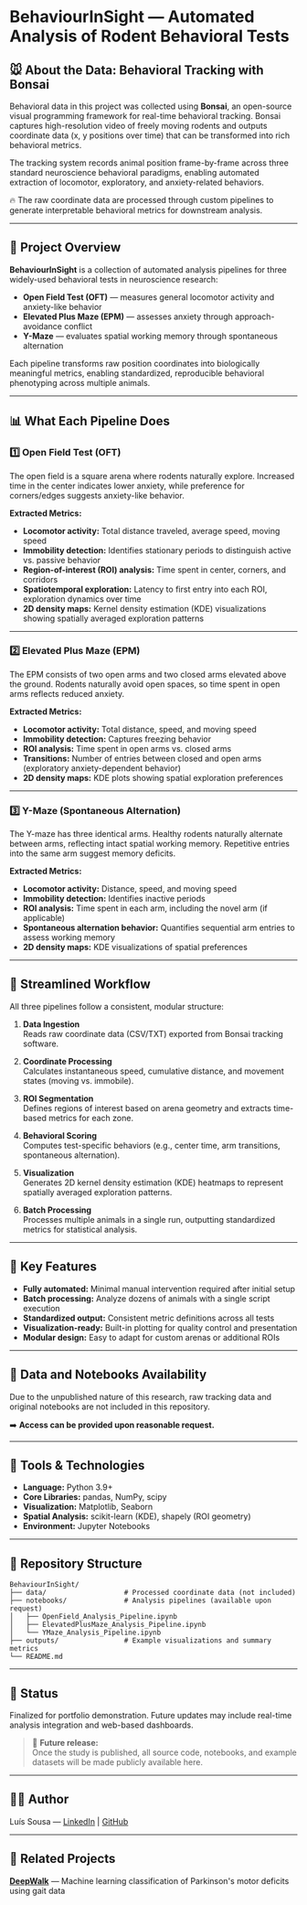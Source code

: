 # BehaviourInSight — Automated Analysis of Rodent Behavioral Tests

## 🐭 About the Data: Behavioral Tracking with Bonsai

Behavioral data in this project was collected using **Bonsai**, an open-source visual programming framework for real-time behavioral tracking. Bonsai captures high-resolution video of freely moving rodents and outputs coordinate data (x, y positions over time) that can be transformed into rich behavioral metrics.

The tracking system records animal position frame-by-frame across three standard neuroscience behavioral paradigms, enabling automated extraction of locomotor, exploratory, and anxiety-related behaviors.

🔥 The raw coordinate data are processed through custom pipelines to generate interpretable behavioral metrics for downstream analysis.

---

## 🧠 Project Overview

**BehaviourInSight** is a collection of automated analysis pipelines for three widely-used behavioral tests in neuroscience research:

- **Open Field Test (OFT)** — measures general locomotor activity and anxiety-like behavior
- **Elevated Plus Maze (EPM)** — assesses anxiety through approach-avoidance conflict
- **Y-Maze** — evaluates spatial working memory through spontaneous alternation

Each pipeline transforms raw position coordinates into biologically meaningful metrics, enabling standardized, reproducible behavioral phenotyping across multiple animals.

---

## 📊 What Each Pipeline Does

### 1️⃣ **Open Field Test (OFT)**
The open field is a square arena where rodents naturally explore. Increased time in the center indicates lower anxiety, while preference for corners/edges suggests anxiety-like behavior.

**Extracted Metrics:**
- **Locomotor activity:** Total distance traveled, average speed, moving speed
- **Immobility detection:** Identifies stationary periods to distinguish active vs. passive behavior
- **Region-of-interest (ROI) analysis:** Time spent in center, corners, and corridors
- **Spatiotemporal exploration:** Latency to first entry into each ROI, exploration dynamics over time
- **2D density maps:** Kernel density estimation (KDE) visualizations showing spatially averaged exploration patterns

---

### 2️⃣ **Elevated Plus Maze (EPM)**
The EPM consists of two open arms and two closed arms elevated above the ground. Rodents naturally avoid open spaces, so time spent in open arms reflects reduced anxiety.

**Extracted Metrics:**
- **Locomotor activity:** Total distance, speed, and moving speed
- **Immobility detection:** Captures freezing behavior
- **ROI analysis:** Time spent in open arms vs. closed arms
- **Transitions:** Number of entries between closed and open arms (exploratory anxiety-dependent behavior)
- **2D density maps:** KDE plots showing spatial exploration preferences

---

### 3️⃣ **Y-Maze (Spontaneous Alternation)**
The Y-maze has three identical arms. Healthy rodents naturally alternate between arms, reflecting intact spatial working memory. Repetitive entries into the same arm suggest memory deficits.

**Extracted Metrics:**
- **Locomotor activity:** Distance, speed, and moving speed
- **Immobility detection:** Identifies inactive periods
- **ROI analysis:** Time spent in each arm, including the novel arm (if applicable)
- **Spontaneous alternation behavior:** Quantifies sequential arm entries to assess working memory
- **2D density maps:** KDE visualizations of spatial preferences

---

## 🔄 Streamlined Workflow

All three pipelines follow a consistent, modular structure:

1. **Data Ingestion**  
   Reads raw coordinate data (CSV/TXT) exported from Bonsai tracking software.

2. **Coordinate Processing**  
   Calculates instantaneous speed, cumulative distance, and movement states (moving vs. immobile).

3. **ROI Segmentation**  
   Defines regions of interest based on arena geometry and extracts time-based metrics for each zone.

4. **Behavioral Scoring**  
   Computes test-specific behaviors (e.g., center time, arm transitions, spontaneous alternation).

5. **Visualization**  
   Generates 2D kernel density estimation (KDE) heatmaps to represent spatially averaged exploration patterns.

6. **Batch Processing**  
   Processes multiple animals in a single run, outputting standardized metrics for statistical analysis.

---

## 🔑 Key Features

- **Fully automated:** Minimal manual intervention required after initial setup
- **Batch processing:** Analyze dozens of animals with a single script execution
- **Standardized output:** Consistent metric definitions across all tests
- **Visualization-ready:** Built-in plotting for quality control and presentation
- **Modular design:** Easy to adapt for custom arenas or additional ROIs

---

## 📂 Data and Notebooks Availability

Due to the unpublished nature of this research, raw tracking data and original notebooks are not included in this repository.

➡️ **Access can be provided upon reasonable request.**

---

## 🧰 Tools & Technologies

- **Language:** Python 3.9+
- **Core Libraries:** pandas, NumPy, scipy
- **Visualization:** Matplotlib, Seaborn
- **Spatial Analysis:** scikit-learn (KDE), shapely (ROI geometry)
- **Environment:** Jupyter Notebooks

---

## 📁 Repository Structure
```
BehaviourInSight/
├── data/                   # Processed coordinate data (not included)
├── notebooks/              # Analysis pipelines (available upon request)
│   ├── OpenField_Analysis_Pipeline.ipynb
│   ├── ElevatedPlusMaze_Analysis_Pipeline.ipynb
│   └── YMaze_Analysis_Pipeline.ipynb
├── outputs/                # Example visualizations and summary metrics
└── README.md
```

---

## 📌 Status

Finalized for portfolio demonstration. Future updates may include real-time analysis integration and web-based dashboards.

> 🧩 **Future release:**  
> Once the study is published, all source code, notebooks, and example datasets will be made publicly available here.

---

## 👨‍💻 Author

Luís Sousa — [LinkedIn](https://www.linkedin.com/in/luis-ma-sousa31) | [GitHub](https://github.com/luismasousa)

---

## 🔗 Related Projects

**[DeepWalk](https://github.com/luismasousa/DeepWalk)** — Machine learning classification of Parkinson's motor deficits using gait data

